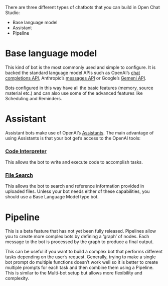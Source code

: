There are three different types of chatbots that you can build in Open Chat Studio:

- Base language model
- Assistant
- Pipeline

# Base language model

This kind of bot is the most commonly used and simple to configure. It is backed the standard language model APIs such as OpenAI’s [chat completions API][1], Anthropic’s [messages API][2] or Google’s [Gemeni API][3].

Bots configured in this way have all the basic features (memory, source material etc.) and can also use some of the advanced features like Scheduling and Reminders.


# Assistant
Assistant bots make use of OpenAI’s [Assistants][4]. The main advantage of using Assistants is that your bot get’s access to the OpenAI tools:

### [Code Interpreter][5]
This allows the bot to write and execute code to accomplish tasks.

### [File Search][6]
This allows the bot to search and reference information provided in uploaded files. Unless your bot needs either of these capabilities, you should use a Base Language Model type bot.


# Pipeline
This is a beta feature that has not yet been fully released. Pipelines allow you to create more complex bots by defining a ‘graph’ of nodes. Each message to the bot is processed by the graph to produce a final output.

This can be useful if you want to build a complex bot that performs different tasks depending on the user’s request. Generally, trying to make a single bot prompt do multiple functions doesn’t work well so it is better to create multiple prompts for each task and then combine them using a Pipeline. This is similar to the Multi-bot setup but allows more flexibility and complexity.


[1]: https://platform.openai.com/docs/guides/text-generation
[2]: https://docs.anthropic.com/en/api/messages
[3]: https://ai.google.dev/
[4]: https://platform.openai.com/docs/assistants/overview
[5]: https://platform.openai.com/docs/assistants/tools/code-interpreter
[6]: https://platform.openai.com/docs/assistants/tools/file-search